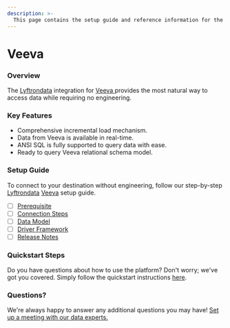 ```yaml
---
description: >-
  This page contains the setup guide and reference information for the Veeva source connector.
---
```


# Veeva

### Overview

The [Lyftrondata](https://www.lyftrondata.com/) integration for [Veeva](https://www.lyftrondata.com/integration/veeva/)[ ](https://www.lyftrondata.com/integration/veeva/)provides the most natural way to access data while requiring no engineering.

### Key Features

* Comprehensive incremental load mechanism.
* Data from Veeva is available in real-time.&#x20;
* ANSI SQL is fully supported to query data with ease.
* Ready to query Veeva relational schema model.

### Setup Guide

To connect to your destination without engineering, follow our step-by-step [Lyftrondata](https://www.lyftrondata.com/)  [Veeva](https://www.lyftrondata.com/integration/veeva/) setup guide.

* [ ] [Prerequisite](../../sales-analytics/veeva/prerequisite.md)
* [ ] [Connection Steps](../../sales-analytics/veeva/connection-steps.md)
* [ ] [Data Model](../../sales-analytics/veeva/data-model/)
* [ ] [Driver Framework](../../sales-analytics/veeva/driver-framework/)
* [ ] [Release Notes](../../sales-analytics/veeva/release-notes.md)

### Quickstart Steps

Do you have questions about how to use the platform? Don't worry; we've got you covered. Simply follow the quickstart instructions [here](../../../quickstart-steps.md).

### Questions? <a href="#questions" id="questions"></a>

We're always happy to answer any additional questions you may have! [Set up a meeting with our data experts.](https://www.lyftrondata.com/book-a-meeting/)

